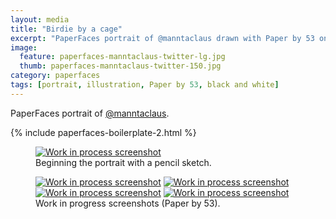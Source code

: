 ```yaml
---
layout: media
title: "Birdie by a cage"
excerpt: "PaperFaces portrait of @manntaclaus drawn with Paper by 53 on an iPad."
image: 
  feature: paperfaces-manntaclaus-twitter-lg.jpg
  thumb: paperfaces-manntaclaus-twitter-150.jpg
category: paperfaces
tags: [portrait, illustration, Paper by 53, black and white]
---
```


PaperFaces portrait of <a href="http://twitter.com/manntaclaus">@manntaclaus</a>.

{% include paperfaces-boilerplate-2.html %}

<figure>
	<a href="{{ site.url }}/images/paperfaces-manntaclaus-process-1-lg.jpg"><img src="{{ site.url }}/images/paperfaces-manntaclaus-process-1-750.jpg" alt="Work in process screenshot"></a>
	<figcaption>Beginning the portrait with a pencil sketch.</figcaption>
</figure>

<figure class="half">
	<a href="{{ site.url }}/images/paperfaces-manntaclaus-process-2-lg.jpg"><img src="{{ site.url }}/images/paperfaces-manntaclaus-process-2-600.jpg" alt="Work in process screenshot"></a>
	<a href="{{ site.url }}/images/paperfaces-manntaclaus-process-3-lg.jpg"><img src="{{ site.url }}/images/paperfaces-manntaclaus-process-3-600.jpg" alt="Work in process screenshot"></a>
	<a href="{{ site.url }}/images/paperfaces-manntaclaus-process-4-lg.jpg"><img src="{{ site.url }}/images/paperfaces-manntaclaus-process-4-600.jpg" alt="Work in process screenshot"></a>
	<a href="{{ site.url }}/images/paperfaces-manntaclaus-process-5-lg.jpg"><img src="{{ site.url }}/images/paperfaces-manntaclaus-process-5-600.jpg" alt="Work in process screenshot"></a>
	<figcaption>Work in progress screenshots (Paper by 53).</figcaption>
</figure>